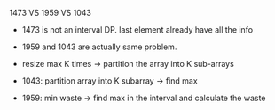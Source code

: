 1473 VS 1959 VS 1043

* 1473 is not an interval DP.  last element already have all the info

* 1959 and 1043 are actually same problem.  
* resize max K times -> partition the array into K sub-arrays
  
* 1043: partition array into K subarray -> find max
* 1959: min waste -> find max in the interval and calculate the waste
